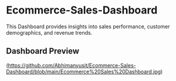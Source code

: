 # Ecommerce-Sales-Dashboard
This Dashboard provides insights into sales performance, customer demographics, and revenue trends.

## Dashboard Preview
(https://github.com/Abhimanyusit/Ecommerce-Sales-Dashboard/blob/main/Ecommerce%20Sales%20Dashboard.jpg)
